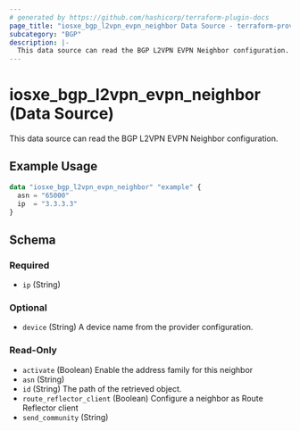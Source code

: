 ```yaml
---
# generated by https://github.com/hashicorp/terraform-plugin-docs
page_title: "iosxe_bgp_l2vpn_evpn_neighbor Data Source - terraform-provider-iosxe"
subcategory: "BGP"
description: |-
  This data source can read the BGP L2VPN EVPN Neighbor configuration.
---
```


# iosxe_bgp_l2vpn_evpn_neighbor (Data Source)

This data source can read the BGP L2VPN EVPN Neighbor configuration.

## Example Usage

```terraform
data "iosxe_bgp_l2vpn_evpn_neighbor" "example" {
  asn = "65000"
  ip  = "3.3.3.3"
}
```

<!-- schema generated by tfplugindocs -->
## Schema

### Required

- `ip` (String)

### Optional

- `device` (String) A device name from the provider configuration.

### Read-Only

- `activate` (Boolean) Enable the address family for this neighbor
- `asn` (String)
- `id` (String) The path of the retrieved object.
- `route_reflector_client` (Boolean) Configure a neighbor as Route Reflector client
- `send_community` (String)


